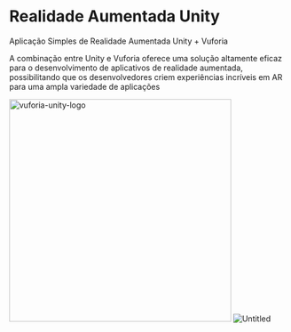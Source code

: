 # Realidade Aumentada Unity

Aplicação Simples de Realidade Aumentada Unity + Vuforia

A combinação entre Unity e Vuforia oferece uma solução altamente eficaz para o desenvolvimento de aplicativos de realidade aumentada, possibilitando que os desenvolvedores criem experiências incríveis em AR para uma ampla variedade de aplicações

<img width="400" src="https://i.ibb.co/zPXGT5j/vuforia-unity-logo.png" alt="vuforia-unity-logo" border="0" />

<img src="https://i.ibb.co/5WnXnYd/Untitled.gif" alt="Untitled" border="0" />
